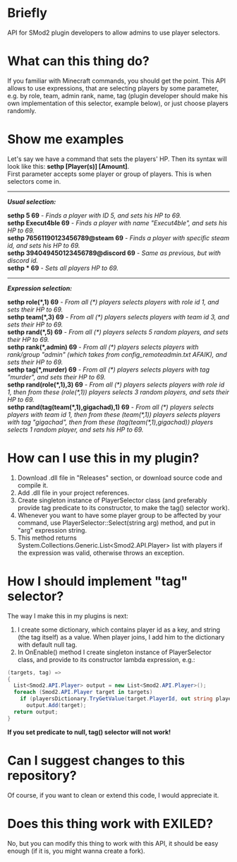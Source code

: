 # Briefly
API for SMod2 plugin developers to allow admins to use player selectors.
# What can this thing do?
If you familiar with Minecraft commands, you should get the point. This API allows to use expressions, that are selecting players by some parameter, e.g. by role, team, admin rank, name, tag (plugin developer should make his own implementation of this selector, example below), or just choose players randomly.
# Show me examples
Let's say we have a command that sets the players' HP. Then its syntax will look like this: <b>sethp [Player(s)] [Amount]</b>.  
First parameter accepts some player or group of players. This is when selectors come in.  
***
***Usual selection:***  
  
**sethp 5 69** - *Finds a player with ID 5, and sets his HP to 69.*  
**sethp Execut4ble 69** - *Finds a player with name "Execut4ble", and sets his HP to 69.*  
**sethp 76561190123456789@steam 69** - *Finds a player with specific steam id, and sets his HP to 69.*  
**sethp 394049450123456789@discord 69** - *Same as previous, but with discord id.*  
**sethp * 69** - *Sets all players HP to 69.*  
***
***Expression selection:***  
  
**sethp role(\*,1) 69** - *From all (\*) players selects players with role id 1, and sets their HP to 69.*  
**sethp team(\*,3) 69** - *From all (\*) players selects players with team id 3, and sets their HP to 69.*  
**sethp rand(\*,5) 69** - *From all (\*) players selects 5 random players, and sets their HP to 69.*  
**sethp rank(\*,admin) 69** - *From all (\*) players selects players with rank/group "admin" (which takes from config_remoteadmin.txt AFAIK), and sets their HP to 69.*  
**sethp tag(\*,murder) 69** - *From all (\*) players selects players with tag "murder", and sets their HP to 69.*  
**sethp rand(role(\*,1),3) 69** - *From all (\*) players selects players with role id 1, then from these (role(\*,1)) players selects 3 random players, and sets their HP to 69.*  
**sethp rand(tag(team(\*,1),gigachad),1) 69** - *From all (\*) players selects players with team id 1, then from these (team(\*,1)) players selects players with tag "gigachad", then from these (tag(team(\*,1),gigachad)) players selects 1 random player, and sets his HP to 69.*  
# How can I use this in my plugin?
1. Download .dll file in "Releases" section, or download source code and compile it.
2. Add .dll file in your project references.
3. Create singleton instance of PlayerSelector class (and preferably provide tag predicate to its constructor, to make the tag() selector work).
4. Whenever you want to have some player group to be affected by your command, use PlayerSelector::Select(string arg) method, and put in "arg" expression string.
5. This method returns System.Collections.Generic.List<Smod2.API.Player> list with players if the expression was valid, otherwise throws an exception.
# How I should implement "tag" selector?
The way I make this in my plugins is next:  
1. I create some dictionary, which contains player id as a key, and string (the tag itself) as a value. When player joins, I add him to the dictionary with default null tag.
2. In OnEnable() method I create singleton instance of PlayerSelector class, and provide to its constructor lambda expression, e.g.:  
```c#
(targets, tag) =>
{
  List<Smod2.API.Player> output = new List<Smod2.API.Player>();
  foreach (Smod2.API.Player target in targets)
    if (playersDictionary.TryGetValue(target.PlayerId, out string playerTag) && playerTag == tag)
      output.Add(target);
  return output;
}
```
**If you set predicate to null, tag() selector will not work!**
# Can I suggest changes to this repository?
Of course, if you want to clean or extend this code, I would appreciate it.
# Does this thing work with EXILED?
No, but you can modify this thing to work with this API, it should be easy enough (if it is, you might wanna create a fork).
